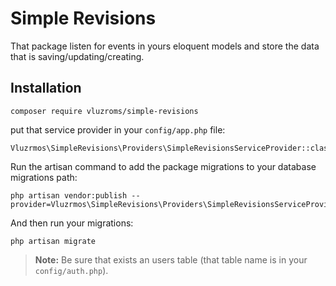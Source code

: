 # Simple Revisions

That package listen for events in yours eloquent models and store the data that is saving/updating/creating.

## Installation

    composer require vluzroms/simple-revisions

put that service provider in your `config/app.php` file:

    Vluzrmos\SimpleRevisions\Providers\SimpleRevisionsServiceProvider::class
    
Run the artisan command to add the package migrations to your database migrations path: 

    php artisan vendor:publish --provider=Vluzrmos\SimpleRevisions\Providers\SimpleRevisionsServiceProvider

And then run your migrations:

    php artisan migrate


> **Note:** Be sure that exists an users table (that table name is in your `config/auth.php`).

